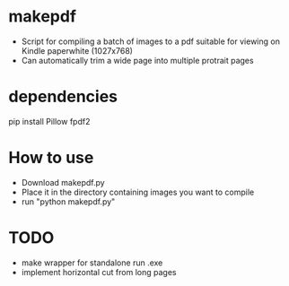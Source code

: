# makepdf
 - Script for compiling a batch of images to a pdf suitable for viewing on Kindle paperwhite (1027x768)
 - Can automatically trim a wide page into multiple protrait pages

# dependencies
pip install Pillow fpdf2

# How to use
- Download makepdf.py
- Place it in the directory containing images you want to compile
- run "python makepdf.py"

# TODO
- make wrapper for standalone run .exe
- implement horizontal cut from long pages
